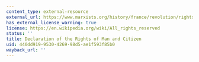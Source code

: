 ```yaml
---
content_type: external-resource
external_url: https://www.marxists.org/history/france/revolution/rights-man.htm
has_external_license_warning: true
license: https://en.wikipedia.org/wiki/All_rights_reserved
status: ''
title: Declaration of the Rights of Man and Citizen
uid: 440dd919-9530-4269-98d5-ae1f593f85b0
wayback_url: ''
---
```

